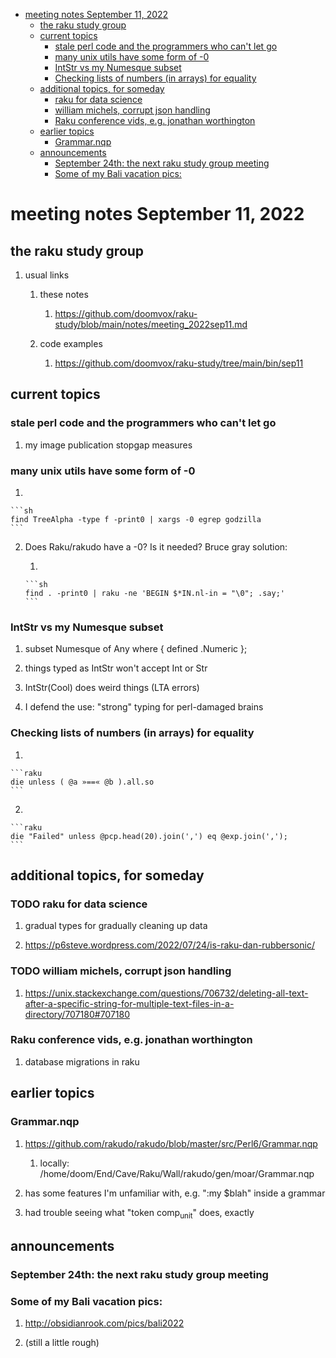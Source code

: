 - [meeting notes September 11, 2022](#orgfc1ef3c)
  - [the raku study group](#org87d9e65)
  - [current topics](#orgad2e78e)
    - [stale perl code and the programmers who can't let go](#orgcb62e0b)
    - [many unix utils have some form of -0](#orga3754e9)
    - [IntStr vs my Numesque subset](#org0ff8d37)
    - [Checking lists of numbers (in arrays) for equality](#org920baca)
  - [additional topics, for someday](#orgd849784)
    - [raku for data science](#org647e5b6)
    - [william michels, corrupt json handling](#org37fc551)
    - [Raku conference vids, e.g. jonathan worthington](#org1b6b84d)
  - [earlier topics](#org6cc5b2d)
    - [Grammar.nqp](#org47c7c39)
  - [announcements](#org305e8a4)
    - [September 24th: the next raku study group meeting](#org2333553)
    - [Some of my Bali vacation pics:](#orgb11df50)


<a id="orgfc1ef3c"></a>

# meeting notes September 11, 2022


<a id="org87d9e65"></a>

## the raku study group

1.  usual links

    1.  these notes
    
        1.  <https://github.com/doomvox/raku-study/blob/main/notes/meeting_2022sep11.md>
    
    2.  code examples
    
        1.  <https://github.com/doomvox/raku-study/tree/main/bin/sep11>


<a id="orgad2e78e"></a>

## current topics


<a id="orgcb62e0b"></a>

### stale perl code and the programmers who can't let go

1.  my image publication stopgap measures


<a id="orga3754e9"></a>

### many unix utils have some form of -0

1.  

    ```sh
    find TreeAlpha -type f -print0 | xargs -0 egrep godzilla
    ```

2.  Does Raku/rakudo have a -0?  Is it needed? Bruce gray solution:

    1.  
    
        ```sh
        find . -print0 | raku -ne 'BEGIN $*IN.nl-in = "\0"; .say;'
        ```


<a id="org0ff8d37"></a>

### IntStr vs my Numesque subset

1.  subset Numesque of Any where { defined .Numeric };

2.  things typed as IntStr won't accept Int or Str

3.  IntStr(Cool) does weird things (LTA errors)

4.  I defend the use: "strong" typing for perl-damaged brains


<a id="org920baca"></a>

### Checking lists of numbers (in arrays) for equality

1.  

    ```raku
    die unless ( @a »==« @b ).all.so
    ```

2.  

    ```raku
    die "Failed" unless @pcp.head(20).join(',') eq @exp.join(',');
    ```


<a id="orgd849784"></a>

## additional topics, for someday


<a id="org647e5b6"></a>

### TODO raku for data science

1.  gradual types for gradually cleaning up data

2.  <https://p6steve.wordpress.com/2022/07/24/is-raku-dan-rubbersonic/>


<a id="org37fc551"></a>

### TODO william michels, corrupt json handling

1.  <https://unix.stackexchange.com/questions/706732/deleting-all-text-after-a-specific-string-for-multiple-text-files-in-a-directory/707180#707180>


<a id="org1b6b84d"></a>

### Raku conference vids, e.g. jonathan worthington

1.  database migrations in raku


<a id="org6cc5b2d"></a>

## earlier topics


<a id="org47c7c39"></a>

### Grammar.nqp

1.  <https://github.com/rakudo/rakudo/blob/master/src/Perl6/Grammar.nqp>

    1.  locally: /home/doom/End/Cave/Raku/Wall/rakudo/gen/moar/Grammar.nqp

2.  has some features I'm unfamiliar with, e.g. ":my $blah" inside a grammar

3.  had trouble seeing what "token comp<sub>unit</sub>" does, exactly


<a id="org305e8a4"></a>

## announcements


<a id="org2333553"></a>

### September 24th: the next raku study group meeting


<a id="orgb11df50"></a>

### Some of my Bali vacation pics:

1.  <http://obsidianrook.com/pics/bali2022>

2.  (still a little rough)
